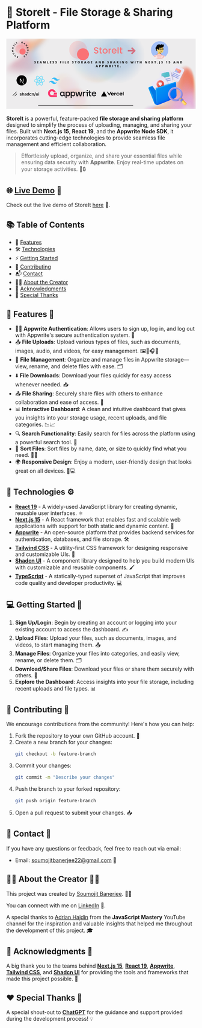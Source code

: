 # 🚀 StoreIt - File Storage & Sharing Platform

[![StoreIt Banner](https://github.com/soumojit622/StoreIt/blob/master/public/banner.png)](https://store-it-indol.vercel.app/sign-in)

**StoreIt** is a powerful, feature-packed **file storage and sharing platform** designed to simplify the process of uploading, managing, and sharing your files. Built with **Next.js 15**, **React 19**, and the **Appwrite Node SDK**, it incorporates cutting-edge technologies to provide seamless file management and efficient collaboration.

> Effortlessly upload, organize, and share your essential files while ensuring data security with **Appwrite**. Enjoy real-time updates on your storage activities. 📂🔒

## 🌐 [Live Demo](https://store-it-indol.vercel.app/sign-in) 🚀

Check out the live demo of StoreIt [here](https://store-it-indol.vercel.app/sign-in) 🎉.

## 📚 Table of Contents

- 📌 [Features](#-features)
- 🛠️ [Technologies](#-technologies)
- ⚡ [Getting Started](#-getting-started)
- 🤝 [Contributing](#-contributing)
- 📬 [Contact](#-contact)
- 👨‍💻 [About the Creator](#-about-the-creator)
- 🙏 [Acknowledgments](#-acknowledgments)
- 🎉 [Special Thanks](#-special-thanks)

## 🚩 Features 🎯

- 🧑‍💻 **Appwrite Authentication**: Allows users to sign up, log in, and log out with Appwrite's secure authentication system. 🔑
- 📤 **File Uploads**: Upload various types of files, such as documents, images, audio, and videos, for easy management. 🖼️📄🎧🎥
- 📁 **File Management**: Organize and manage files in Appwrite storage—view, rename, and delete files with ease. 🗂️
- ⬇️ **File Downloads**: Download your files quickly for easy access whenever needed. 📥
- 📤 **File Sharing**: Securely share files with others to enhance collaboration and ease of access. 🔗
- 📊 **Interactive Dashboard**: A clean and intuitive dashboard that gives you insights into your storage usage, recent uploads, and file categories. 📉📈
- 🔍 **Search Functionality**: Easily search for files across the platform using a powerful search tool. 🧐
- 🔄 **Sort Files**: Sort files by name, date, or size to quickly find what you need. 📅📏
- 🌍 **Responsive Design**: Enjoy a modern, user-friendly design that looks great on all devices. 📱💻

## 📑 Technologies ⚙️

- [**React 19**](https://reactjs.org/) - A widely-used JavaScript library for creating dynamic, reusable user interfaces. ⚛️
- [**Next.js 15**](https://nextjs.org/) - A React framework that enables fast and scalable web applications with support for both static and dynamic content. 🚀
- [**Appwrite**](https://appwrite.io/) - An open-source platform that provides backend services for authentication, databases, and file storage. 🛠️
- [**Tailwind CSS**](https://tailwindcss.com/) - A utility-first CSS framework for designing responsive and customizable UIs. 🎨
- [**Shadcn UI**](https://shadcn.dev/) - A component library designed to help you build modern UIs with customizable and reusable components. 🖌️
- [**TypeScript**](https://www.typescriptlang.org/) - A statically-typed superset of JavaScript that improves code quality and developer productivity. 💻

## 💻 Getting Started 🚀

1. **Sign Up/Login**: Begin by creating an account or logging into your existing account to access the dashboard. ✍️
2. **Upload Files**: Upload your files, such as documents, images, and videos, to start managing them. 📤
3. **Manage Files**: Organize your files into categories, and easily view, rename, or delete them. 🗂️
4. **Download/Share Files**: Download your files or share them securely with others. 🔄
5. **Explore the Dashboard**: Access insights into your file storage, including recent uploads and file types. 📊

## 💬 Contributing 🙌

We encourage contributions from the community! Here's how you can help:

1. Fork the repository to your own GitHub account. 🍴
2. Create a new branch for your changes:
    ```bash
    git checkout -b feature-branch
    ```
3. Commit your changes:
    ```bash
    git commit -m "Describe your changes"
    ```
4. Push the branch to your forked repository:
    ```bash
    git push origin feature-branch
    ```
5. Open a pull request to submit your changes. 📥

## 📧 Contact 💬

If you have any questions or feedback, feel free to reach out via email:

- Email: [soumojitbanerjee22@gmail.com](mailto:soumojitbanerjee22@gmail.com) 📧

## 👨‍💻 About the Creator 🧑‍💻

This project was created by [Soumojit Banerjee](https://www.linkedin.com/in/soumojit-banerjee-4914b3228/). 👨‍💻

You can connect with me on [LinkedIn](https://www.linkedin.com/in/soumojit-banerjee-4914b3228/) 🤝.

A special thanks to [Adrian Hajdin](https://www.linkedin.com/in/adrianhajdin/) from the **JavaScript Mastery** YouTube channel for the inspiration and valuable insights that helped me throughout the development of this project. 🎓

## 🙏 Acknowledgments 👏

A big thank you to the teams behind **[Next.js 15](https://nextjs.org/)**, **[React 19](https://reactjs.org/)**, **[Appwrite](https://appwrite.io/)**, **[Tailwind CSS](https://tailwindcss.com/)**, and **[Shadcn UI](https://shadcn.dev/)** for providing the tools and frameworks that made this project possible. 👏

## ❤️ Special Thanks 🎉

A special shout-out to **[ChatGPT](https://chat.openai.com/)** for the guidance and support provided during the development process! 💡
